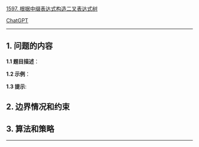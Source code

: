 [1597. 根据中缀表达式构造二叉表达式树](https://leetcode.cn/problems/build-binary-expression-tree-from-infix-expression)

[ChatGPT](https://chat.openai.com/g/g-GsMNEr76r-c-master)

---

## 1. 问题的内容
**1.1 题目描述**：

**1.2 示例**：

**1.3 提示**:

## 2. 边界情况和约束


## 3. 算法和策略

---
